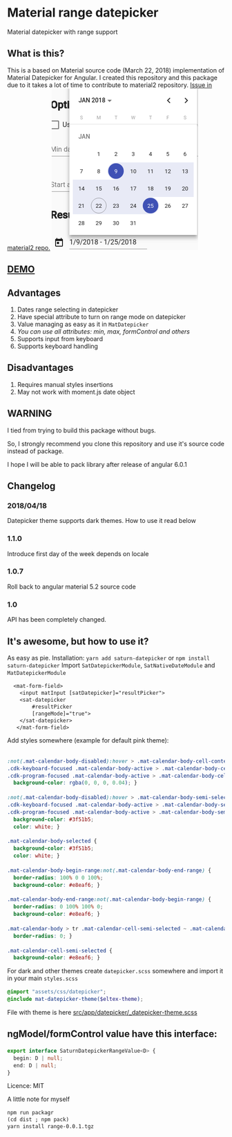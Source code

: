 # Material range datepicker
Material datepicker with range support
## What is this?

This is a based on Material source code (March 22, 2018) implementation of Material Datepicker for Angular.
I created this repository and this package due to it takes a lot of time to contribute to material2 repository.
[Issue in material2 repo.](https://github.com/angular/material2/issues/4763)
![Material date range picker](screenshot.png)
## [DEMO](https://stackblitz.com/edit/angular-b23dak)
## Advantages
1) Dates range selecting in datepicker 
2) Have special attribute to turn on range mode on datepicker
3) Value managing as easy as it in `MatDatepicker`
4) *You can use all attributes: min, max, formControl and others*
5) Supports input from keyboard
6) Supports keyboard handling
 
## Disadvantages
1) Requires manual styles insertions
2) May not work with moment.js date object
## WARNING
I tied from trying to build this package without bugs. 

So, I strongly recommend you clone this repository and use it's source code instead of package.
 
I hope I will be able to pack library after release of angular 6.0.1

## Changelog
### 2018/04/18
Datepicker theme supports dark themes. How to use it read below
### 1.1.0
Introduce first day of the week depends on locale

### 1.0.7
Roll back to angular material 5.2 source code

### 1.0

API has been completely changed.

## It's awesome, but how to use it?

As easy as pie.
Installation: `yarn add saturn-datepicker` or `npm install saturn-datepicker`
Import `SatDatepickerModule`, `SatNativeDateModule` and `MatDatepickerModule`
```angular2html
  <mat-form-field>
    <input matInput [satDatepicker]="resultPicker">
    <sat-datepicker
        #resultPicker
        [rangeMode]="true">
    </sat-datepicker>
   </mat-form-field>
```

Add styles somewhere (example for default pink theme):
```css

:not(.mat-calendar-body-disabled):hover > .mat-calendar-body-cell-content:not(.mat-calendar-body-selected):not(.mat-calendar-body-semi-selected),
.cdk-keyboard-focused .mat-calendar-body-active > .mat-calendar-body-cell-content:not(.mat-calendar-body-selected):not(.mat-calendar-body-semi-selected),
.cdk-program-focused .mat-calendar-body-active > .mat-calendar-body-cell-content:not(.mat-calendar-body-selected):not(.mat-calendar-body-semi-selected) {
  background-color: rgba(0, 0, 0, 0.04); }

:not(.mat-calendar-body-disabled):hover > .mat-calendar-body-semi-selected,
.cdk-keyboard-focused .mat-calendar-body-active > .mat-calendar-body-semi-selected,
.cdk-program-focused .mat-calendar-body-active > .mat-calendar-body-semi-selected {
  background-color: #3f51b5;
  color: white; }

.mat-calendar-body-selected {
  background-color: #3f51b5;
  color: white; }

.mat-calendar-body-begin-range:not(.mat-calendar-body-end-range) {
  border-radius: 100% 0 0 100%;
  background-color: #e8eaf6; }

.mat-calendar-body-end-range:not(.mat-calendar-body-begin-range) {
  border-radius: 0 100% 100% 0;
  background-color: #e8eaf6; }

.mat-calendar-body > tr .mat-calendar-cell-semi-selected ~ .mat-calendar-cell-semi-selected {
  border-radius: 0; }

.mat-calendar-cell-semi-selected {
  background-color: #e8eaf6; }
```
For dark and other themes create `datepicker.scss` somewhere and import it in your main `styles.scss` 
```scss
@import "assets/css/datepicker"; 
@include mat-datepicker-theme($eltex-theme);
```
File with theme is here [src/app/datepicker/_datepicker-theme.scss](src/app/datepicker/_datepicker-theme.scss)

## ngModel/formControl value have this interface:
```typescript
export interface SaturnDatepickerRangeValue<D> {
  begin: D | null;
  end: D | null;
}
```

Licence: MIT

A little note for myself
```shell
npm run packagr
(cd dist ; npm pack)
yarn install range-0.0.1.tgz 
```
